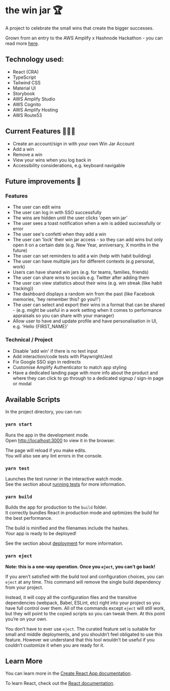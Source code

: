 # the win jar 🏆

A project to celebrate the small wins that create the bigger successes. 

Grown from an entry to the AWS Amplify x Hashnode Hackathon - you can read more [here](https://www.nicoleintech.com/the-win-jar-hacking-our-positive-psychology-and-building-with-aws-amplify).

## Technology used:

- React (CRA)
- TypeScript
- Tailwind CSS
- Material UI
- Storybook
- AWS Amplify Studio
- AWS Cognito
- AWS Amplify Hosting
- AWS Route53


## Current Features 👩🏻‍💻
- Create an account/sign in with your own Win Jar Account
- Add a win
- Remove a win
- View your wins when you log back in
- Accessibility considerations, e.g. keyboard navigable

## Future improvements 🔮
### Features
- The user can edit wins
- The user can log in with SSO successfully
- The wins are hidden until the user clicks 'open win jar'
- The user sees a toast notification when a win is added successfully or error
- The user see's confetti when they add a win
- The user can 'lock' their win jar access - so they can add wins but only open it on a certain date (e.g. New Year, anniversary, X months in the future)
- The user can set reminders to add a win (help with habit building)
- The user can have multiple jars for different contexts (e.g personal, work)
- Users can have shared win jars (e.g. for teams, families, friends)
- The user can share wins to socials e.g. Twitter after adding them
- The user can view statistics about their wins (e.g. win streak (like habit tracking))
- The dashboard displays a random win from the past (like Facebook memories, 'hey remember this? go you!!')
- The user can select and export their wins in a format that can be shared - (e.g. might be useful in a work setting when it comes to performance appraisals so you can share with your manager)
- Allow user to have and update profile and have personalisation in UI, e.g. 'Hello {FIRST_NAME}'

### Technical / Project
- Disable 'add win' if there is no text input
- Add interaction/code tests with Playwright/Jest
- Fix Google SSO sign in redirects
- Customise Amplify Authenticator to match app styling
- Have a dedicated landing page with more info about the product and where they can click to go through to a dedicated signup / sign-in page or modal

## Available Scripts

In the project directory, you can run:

### `yarn start`

Runs the app in the development mode.\
Open [http://localhost:3000](http://localhost:3000) to view it in the browser.

The page will reload if you make edits.\
You will also see any lint errors in the console.

### `yarn test`

Launches the test runner in the interactive watch mode.\
See the section about [running tests](https://facebook.github.io/create-react-app/docs/running-tests) for more information.

### `yarn build`

Builds the app for production to the `build` folder.\
It correctly bundles React in production mode and optimizes the build for the best performance.

The build is minified and the filenames include the hashes.\
Your app is ready to be deployed!

See the section about [deployment](https://facebook.github.io/create-react-app/docs/deployment) for more information.

### `yarn eject`

**Note: this is a one-way operation. Once you `eject`, you can’t go back!**

If you aren’t satisfied with the build tool and configuration choices, you can `eject` at any time. This command will remove the single build dependency from your project.

Instead, it will copy all the configuration files and the transitive dependencies (webpack, Babel, ESLint, etc) right into your project so you have full control over them. All of the commands except `eject` will still work, but they will point to the copied scripts so you can tweak them. At this point you’re on your own.

You don’t have to ever use `eject`. The curated feature set is suitable for small and middle deployments, and you shouldn’t feel obligated to use this feature. However we understand that this tool wouldn’t be useful if you couldn’t customize it when you are ready for it.

## Learn More

You can learn more in the [Create React App documentation](https://facebook.github.io/create-react-app/docs/getting-started).

To learn React, check out the [React documentation](https://reactjs.org/).

